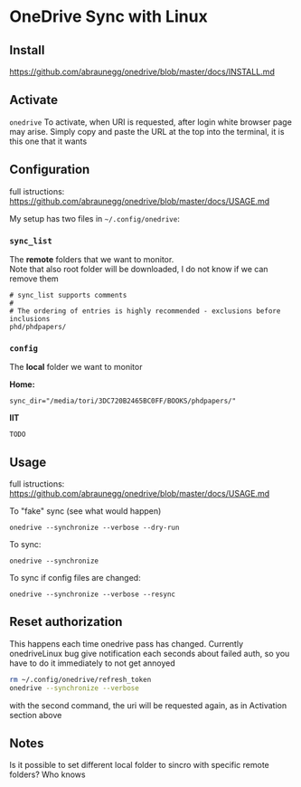 # OneDrive Sync with Linux

## Install 
https://github.com/abraunegg/onedrive/blob/master/docs/INSTALL.md

## Activate
`onedrive`
To activate, when URI is requested, after login white browser page may arise. Simply copy and paste the URL at the top into the terminal, it is this one that it wants
  
## Configuration
full istructions:  https://github.com/abraunegg/onedrive/blob/master/docs/USAGE.md  

My setup has two files in `~/.config/onedrive`:

### `sync_list`
The **remote** folders that we want to monitor.   
Note that also root folder will be downloaded, I do not know if we can remove them
~~~
# sync_list supports comments
#
# The ordering of entries is highly recommended - exclusions before inclusions
phd/phdpapers/
~~~

### `config`
The **local** folder we want to monitor

**Home:**
~~~
sync_dir="/media/tori/3DC720B2465BC0FF/BOOKS/phdpapers/"
~~~
**IIT**
~~~
TODO
~~~

## Usage 
full istructions:  https://github.com/abraunegg/onedrive/blob/master/docs/USAGE.md  

To "fake" sync (see what would happen)
~~~
onedrive --synchronize --verbose --dry-run 
~~~

To sync:
~~~
onedrive --synchronize
~~~

To sync if config files are changed:
~~~
onedrive --synchronize --verbose --resync
~~~

## Reset authorization
This happens each time onedrive pass has changed. Currently onedriveLinux bug give notification each seconds about failed auth, so you have to do it immediately to not get annoyed
```bash
rm ~/.config/onedrive/refresh_token
onedrive --synchronize --verbose 
```
with the second command, the uri will be requested again, as in Activation section above

## Notes
Is it possible to set different local folder to sincro with specific remote folders? Who knows
